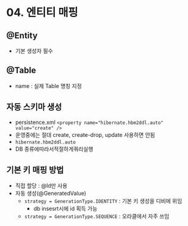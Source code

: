 # 04. 엔티티 매핑 

## @Entity
- 기본 생성자 필수 

## @Table 
- name : 실제 Table 명칭 지정 

## 자동 스키마 생성
- persistence.xml `<property name="hibernate.hbm2ddl.auto" value="create" />`
- 운영중에는 절대 create, create-drop, update 사용하면 안됨 
- `hibernate.hbm2ddl.auto`
- DB 종류에따라서적절하게쿼리실행

## 기본 키 매핑 방법 
- 직접 할당 : @Id만 사용
- 자동 생성(@GeneratedValue) 
  - `strategy = GenerationType.IDENTITY` : 기본 키 생성을 디비에 위임 
    - db insesrt시에 id 획득 가능 
  - `strategy = GenerationType.SEQUENCE` : 오라클에서 자주 쓰임 

